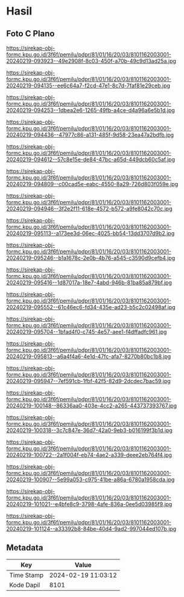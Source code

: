 # Hasil

## Foto C Plano

https://sirekap-obj-formc.kpu.go.id/3f6f/pemilu/pdpr/81/01/16/20/03/8101162003001-20240219-093923--49e2908f-8c03-450f-a70b-49c9d13ad25a.jpg

https://sirekap-obj-formc.kpu.go.id/3f6f/pemilu/pdpr/81/01/16/20/03/8101162003001-20240219-094135--ee6c64a7-f2cd-47e1-8c7d-7faf81e29ceb.jpg

https://sirekap-obj-formc.kpu.go.id/3f6f/pemilu/pdpr/81/01/16/20/03/8101162003001-20240219-094253--1dbea2e6-1265-49fb-a4ce-d4a96a6e5b1d.jpg

https://sirekap-obj-formc.kpu.go.id/3f6f/pemilu/pdpr/81/01/16/20/03/8101162003001-20240219-094436--47977c86-a131-485f-9d58-23ea47a2bdfb.jpg

https://sirekap-obj-formc.kpu.go.id/3f6f/pemilu/pdpr/81/01/16/20/03/8101162003001-20240219-094612--57c8e15e-de84-47bc-a65d-449dcb60c5af.jpg

https://sirekap-obj-formc.kpu.go.id/3f6f/pemilu/pdpr/81/01/16/20/03/8101162003001-20240219-094809--c00cad5e-eabc-4550-8a29-726d803f059e.jpg

https://sirekap-obj-formc.kpu.go.id/3f6f/pemilu/pdpr/81/01/16/20/03/8101162003001-20240219-094946--3f2e2f11-618e-4572-b572-a9fe8042c70c.jpg

https://sirekap-obj-formc.kpu.go.id/3f6f/pemilu/pdpr/81/01/16/20/03/8101162003001-20240219-095113--a173ee3d-06ec-4025-bb54-13dd3707d9b2.jpg

https://sirekap-obj-formc.kpu.go.id/3f6f/pemilu/pdpr/81/01/16/20/03/8101162003001-20240219-095246--b1a1678c-2e0b-4b76-a545-c3590d9cefb4.jpg

https://sirekap-obj-formc.kpu.go.id/3f6f/pemilu/pdpr/81/01/16/20/03/8101162003001-20240219-095416--1d87017a-18e7-4abd-946b-81ba85a879bf.jpg

https://sirekap-obj-formc.kpu.go.id/3f6f/pemilu/pdpr/81/01/16/20/03/8101162003001-20240219-095552--61c46ec6-fd34-435e-ad23-b5c2c02498af.jpg

https://sirekap-obj-formc.kpu.go.id/3f6f/pemilu/pdpr/81/01/16/20/03/8101162003001-20240219-095704--1bfad4f0-c745-4e57-aee1-f4dffadfc961.jpg

https://sirekap-obj-formc.kpu.go.id/3f6f/pemilu/pdpr/81/01/16/20/03/8101162003001-20240219-095813--a6a4f4a6-4e1d-47fc-afa7-8270b80bc1b8.jpg

https://sirekap-obj-formc.kpu.go.id/3f6f/pemilu/pdpr/81/01/16/20/03/8101162003001-20240219-095947--7ef591cb-1fbf-42f5-82d9-2dcdec7bac59.jpg

https://sirekap-obj-formc.kpu.go.id/3f6f/pemilu/pdpr/81/01/16/20/03/8101162003001-20240219-100148--86336aa0-403e-4cc2-a265-443737393767.jpg

https://sirekap-obj-formc.kpu.go.id/3f6f/pemilu/pdpr/81/01/16/20/03/8101162003001-20240219-100318--3c7c847e-36d7-42a0-9eb3-b016199f3b1d.jpg

https://sirekap-obj-formc.kpu.go.id/3f6f/pemilu/pdpr/81/01/16/20/03/8101162003001-20240219-100722--2a1f004f-eb74-4ae2-a339-deee2eb764f4.jpg

https://sirekap-obj-formc.kpu.go.id/3f6f/pemilu/pdpr/81/01/16/20/03/8101162003001-20240219-100907--5e99a053-c975-41be-a86a-6780a1958cda.jpg

https://sirekap-obj-formc.kpu.go.id/3f6f/pemilu/pdpr/81/01/16/20/03/8101162003001-20240219-101021--e4bfe8c9-3798-4afe-836a-0ee5d03985f9.jpg

https://sirekap-obj-formc.kpu.go.id/3f6f/pemilu/pdpr/81/01/16/20/03/8101162003001-20240219-101124--a33392b8-84be-40d4-9ad2-997044ed107b.jpg


## Metadata

| Key        | Value               |
| ---------- | ------------------- |
| Time Stamp | 2024-02-19 11:03:12 |
| Kode Dapil | 8101                |



